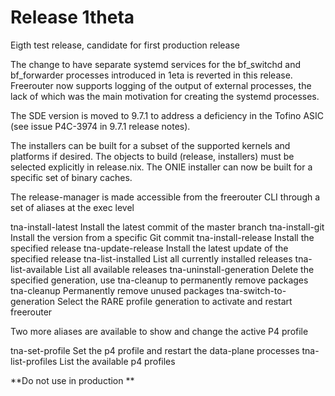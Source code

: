 # Release 1theta

Eigth test release, candidate for first production release

The change to have separate systemd services for the bf_switchd and
bf_forwarder processes introduced in 1eta is reverted in this release.
Freerouter now supports logging of the output of external processes,
the lack of which was the main motivation for creating the systemd
processes.

The SDE version is moved to 9.7.1 to address a deficiency in the
Tofino ASIC (see issue P4C-3974 in 9.7.1 release notes).

The installers can be built for a subset of the supported kernels and
platforms if desired. The objects to build (release, installers) must
be selected explicitly in release.nix. The ONIE installer can now be
built for a specific set of binary caches.

The release-manager is made accessible from the freerouter CLI through
a set of aliases at the exec level

tna-install-latest       Install the latest commit of the master branch
tna-install-git          Install the version from a specific Git commit
tna-install-release      Install the specified release
tna-update-release       Install the latest update of the specified release
tna-list-installed       List all currently installed releases
tna-list-available       List all available releases
tna-uninstall-generation Delete the specified generation, use tna-cleanup to permanently remove packages
tna-cleanup              Permanently remove unused packages
tna-switch-to-generation Select the RARE profile generation to activate and restart freerouter

Two more aliases are available to show and change the active P4
profile

tna-set-profile   Set the p4 profile and restart the data-plane processes
tna-list-profiles List the available p4 profiles

**Do not use in production **
